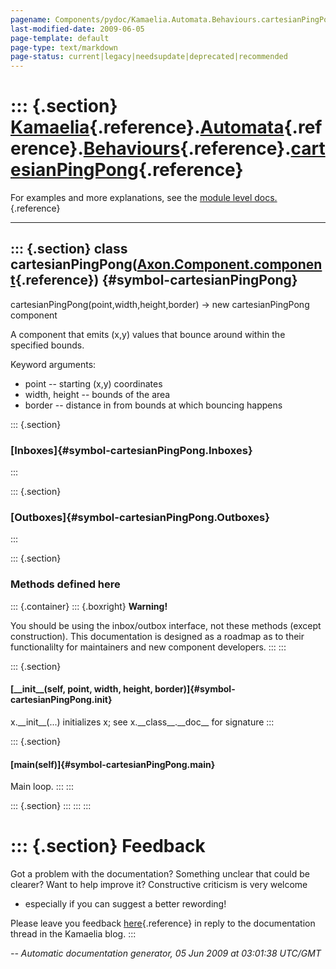 ```yaml
---
pagename: Components/pydoc/Kamaelia.Automata.Behaviours.cartesianPingPong
last-modified-date: 2009-06-05
page-template: default
page-type: text/markdown
page-status: current|legacy|needsupdate|deprecated|recommended
---
```

::: {.section}
[Kamaelia](/Components/pydoc/Kamaelia.html){.reference}.[Automata](/Components/pydoc/Kamaelia.Automata.html){.reference}.[Behaviours](/Components/pydoc/Kamaelia.Automata.Behaviours.html){.reference}.[cartesianPingPong](/Components/pydoc/Kamaelia.Automata.Behaviours.cartesianPingPong.html){.reference}
=============================================================================================================================================================================================================================================================================================================

For examples and more explanations, see the [module level
docs.](/Components/pydoc/Kamaelia.Automata.Behaviours.html){.reference}

------------------------------------------------------------------------

::: {.section}
class cartesianPingPong([Axon.Component.component](/Docs/Axon/Axon.Component.component.html){.reference}) {#symbol-cartesianPingPong}
---------------------------------------------------------------------------------------------------------

cartesianPingPong(point,width,height,border) -\> new cartesianPingPong
component

A component that emits (x,y) values that bounce around within the
specified bounds.

Keyword arguments:

-   point \-- starting (x,y) coordinates
-   width, height \-- bounds of the area
-   border \-- distance in from bounds at which bouncing happens

::: {.section}
### [Inboxes]{#symbol-cartesianPingPong.Inboxes}
:::

::: {.section}
### [Outboxes]{#symbol-cartesianPingPong.Outboxes}
:::

::: {.section}
### Methods defined here

::: {.container}
::: {.boxright}
**Warning!**

You should be using the inbox/outbox interface, not these methods
(except construction). This documentation is designed as a roadmap as to
their functionalilty for maintainers and new component developers.
:::
:::

::: {.section}
#### [\_\_init\_\_(self, point, width, height, border)]{#symbol-cartesianPingPong.__init__}

x.\_\_init\_\_(\...) initializes x; see x.\_\_class\_\_.\_\_doc\_\_ for
signature
:::

::: {.section}
#### [main(self)]{#symbol-cartesianPingPong.main}

Main loop.
:::
:::

::: {.section}
:::
:::
:::

::: {.section}
Feedback
========

Got a problem with the documentation? Something unclear that could be
clearer? Want to help improve it? Constructive criticism is very welcome
- especially if you can suggest a better rewording!

Please leave you feedback
[here](../../../cgi-bin/blog/blog.cgi?rm=viewpost&nodeid=1142023701){.reference}
in reply to the documentation thread in the Kamaelia blog.
:::

*\-- Automatic documentation generator, 05 Jun 2009 at 03:01:38 UTC/GMT*
